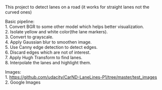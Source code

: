 This project to detect lanes on a road (it works for straight lanes not the curved ones)<br>

Basic pipeline:<br>
    1. Convert BGR to some other model which helps better visualization.<br>
    2. Isolate yellow and white color(the lane markers).<br>
    3. Convert to grayscale.<br>
    4. Apply Gaussian blur to smoothen image.<br>
    5. Use Canny edge detection to detect edges.<br>
    6. Discard edges which are not of interest.<br>
    7. Apply Hugh Transform to find lanes.<br>
    8. Interpolate the lanes and highlight them.<br>


Images:<br>
    1. https://github.com/udacity/CarND-LaneLines-P1/tree/master/test_images<br>
    2. Google Images<br>

